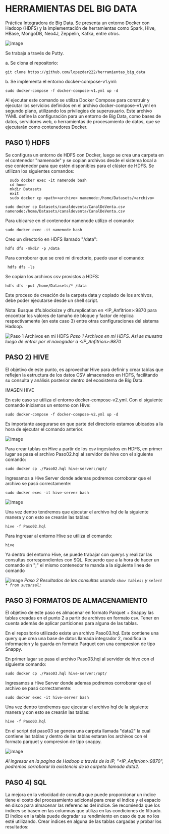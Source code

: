 <h1><strong>HERRAMIENTAS DEL BIG DATA</strong></h1>

Práctica Integradora de Big Data. 
Se presenta un entorno Docker con Hadoop (HDFS) y la implementación de herramientas como Spark, Hive, HBase, MongoDB, Neo4J, Zeppelin, Kafka, entre otros. 

![image](https://github.com/EliLarregola/Herramientas_Big_Data/assets/91983204/c4fd0e0b-3f4a-49e0-a6d0-2e4f5a69f3cc)

Se trabaja a través de Putty.

a. Se clona el repositorio:

   ``` git clone https://github.com/lopezdar222/herramientas_big_data ```

b. Se implementa el entorno docker-compose-v1.yml:

   ``` sudo docker-compose -f docker-compose-v1.yml up -d ```


Al ejecutar este comando se utiliza Docker Compose para construir y ejecutar los servicios definidos en el archivo docker-compose-v1.yml en segundo plano, utilizando los privilegios de superusuario. Este archivo YAML define la configuración para un entorno de Big Data, como bases de datos, servidores web, o herramientas de procesamiento de datos, que se ejecutarán como contenedores Docker.

## PASO 1) HDFS

Se configura un entorno de HDFS con Docker, luego se crea una carpeta en el contenedor "namenode" y se copian archivos desde el sistema local a ese contenedor para que estén disponibles para el clúster de HDFS. Se utilizan los siguientes comandos:

```
  sudo docker exec -it namenode bash
  cd home
  mkdir Datasets
  exit
  sudo docker cp <path><archivo> namenode:/home/Datasets/<archivo>

sudo docker cp Datasets/canaldeventa/CanalDeVenta.csv namenode:/home/Datasets/canaldeventa/CanalDeVenta.csv

``` 

Para ubicarse en el contenedor namenode utilizo el comando:

 ``` sudo docker exec -it namenode bash ```

Creo un directorio en HDFS llamado "/data":

 ``` hdfs dfs -mkdir -p /data ```

Para corroborar que se creó mi directorio, puedo usar el comando:

  ```  hdfs dfs -ls ```

Se copian los archivos csv provistos a HDFS:

 ``` hdfs dfs -put /home/Datasets/* /data ```


Este proceso de creación de la carpeta data y copiado de los archivos, debe poder ejecutarse desde un shell script.

Nota: Busque dfs.blocksize y dfs.replication en <IP_Anfitrion>:9870 para encontrar los valores de tamaño de bloque y factor de réplica respectivamente (en este caso 3) entre otras configuraciones del sistema Hadoop.

![Paso 1 Archivos en mi HDFS](https://github.com/EliLarregola/Herramientas_Big_Data/assets/91983204/6e13e7ab-b1cd-4401-a1af-cf5e7adbfc10)
*Paso 1 Archivos en mi HDFS. Asi se muestra luego de entrar por el navegador a <IP_Anfitrion>:9870*

## PASO 2) HIVE

El objetivo de este punto, es aprovechar Hive para definir y crear tablas que reflejen la estructura de los datos CSV almacenados en HDFS, facilitando su consulta y análisis posterior dentro del ecosistema de Big Data.

IMAGEN HIVE

En este caso se utiliza el entorno docker-compose-v2.yml. Con el siguiente comando iniciamos un entorno con Hive:

``` sudo docker-compose -f docker-compose-v2.yml up -d ```

Es importante asegurarse en que parte del directorio estamos ubicados a la hora de ejecutar el comando anterior.

![image](https://github.com/EliLarregola/Herramientas_Big_Data/assets/91983204/7c871eaf-0cb1-4ecf-8ed8-27963a6062a8)


Para crear tablas en Hive a partir de los csv ingestados en HDFS, en primer lugar se pasa el archivo Paso02.hql al servidor de hive con el siguiente comando:

``` sudo docker cp ./Paso02.hql hive-server:/opt/ ```

Ingresamos a Hive Server donde ademas podremos corroborar que el archivo se pasó correctamente:

```sudo docker exec -it hive-server bash ```

![image](https://github.com/EliLarregola/Herramientas_Big_Data/assets/91983204/1e7918c3-43df-46bb-a8e0-02f31cb09bb3)

Una vez dentro tendremos que ejecutar el archivo hql de la siguiente manera y con esto se crearán las tablas:

```hive -f Paso02.hql```

Para ingresar al entorno Hive se utiliza el comando:

```hive```

Ya dentro del entorno Hive, se puede trabajar con querys y realizar las consultas correspondientes con SQL. Recuerdo que a la hora de hacer un comando sin ";" el mismo contenedor te manda a la siguiente linea de comando

![image](https://github.com/EliLarregola/Herramientas_Big_Data/assets/91983204/aacd1f78-fe75-404c-b853-a860170ead11)
*Paso 2 Resultados de las consultas usando `show tables;` y `select * from sucursal;`* 


## PASO 3) FORMATOS DE ALMACENAMIENTO
El objetivo de este paso es almacenar en formato Parquet + Snappy las tablas creadas en el punto 2 a partir de archivos en formato csv. Tener en cuenta además de aplicar particiones para alguna de las tablas.

En el repositorio utilizado existe un archivo Paso03.hql. Este contiene una query que crea una base de datos llamada integrador 2, modifica la informacion y la guarda en formato Parquet con una compresion de tipo Snappy.

En primer lugar se pasa el archivo Paso03.hql al servidor de hive con el siguiente comando:

``` sudo docker cp ./Paso03.hql hive-server:/opt/ ```

Ingresamos a Hive Server donde ademas podremos corroborar que el archivo se pasó correctamente:

```sudo docker exec -it hive-server bash ```

Una vez dentro tendremos que ejecutar el archivo hql de la siguiente manera y con esto se crearán las tablas:

```hive -f Paso03.hql```

En el script del paso03 se genera una carpeta llamada "data2" la cual contiene las tablas y dentro de las tablas estaran los archivos con el formato parquet y compresion de tipo snappy.


![image](https://github.com/EliLarregola/Herramientas_Big_Data/assets/91983204/1783011a-59e4-4053-9a51-8551291842f6)

*Al ingresar en la pagina de Hadoop a través de la IP, "<IP_Anfitrion>:9870", podremos corroborar la existencia de la carpeta llamada data2.*


## PASO 4) SQL

La mejora en la velocidad de consulta que puede proporcionar un índice tiene el costo del procesamiento adicional para crear el índice y el espacio en disco para almacenar las referencias del índice. Se recomienda que los índices se basen en las columnas que utiliza en las condiciones de filtrado. El índice en la tabla puede degradar su rendimiento en caso de que no los esté utilizando. Crear índices en alguna de las tablas cargadas y probar los resultados:
